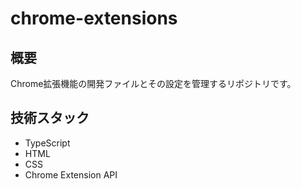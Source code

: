 # chrome-extensions

## 概要

Chrome拡張機能の開発ファイルとその設定を管理するリポジトリです。

## 技術スタック

- TypeScript
- HTML
- CSS
- Chrome Extension API
